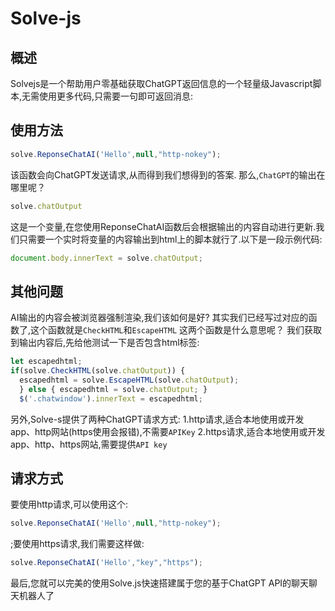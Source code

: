 # Solve-js
## 概述
Solvejs是一个帮助用户零基础获取ChatGPT返回信息的一个轻量级Javascript脚本,无需使用更多代码,只需要一句即可返回消息:

## 使用方法
```javascript
solve.ReponseChatAI('Hello',null,"http-nokey");
```
该函数会向ChatGPT发送请求,从而得到我们想得到的答案.
那么,```ChatGPT```的输出在哪里呢？
```javascript
solve.chatOutput
```
这是一个变量,在您使用ReponseChatAI函数后会根据输出的内容自动进行更新.我们只需要一个实时将变量的内容输出到html上的脚本就行了.以下是一段示例代码:
```javascript
document.body.innerText = solve.chatOutput;
```
## 其他问题
AI输出的内容会被浏览器强制渲染,我们该如何是好?
其实我们已经写过对应的函数了,这个函数就是```CheckHTML```和```EscapeHTML```
这两个函数是什么意思呢？
我们获取到输出内容后,先给他测试一下是否包含html标签:
```javascript
let escapedhtml;
if(solve.CheckHTML(solve.chatOutput)) {
  escapedhtml = solve.EscapeHTML(solve.chatOutput);
  } else { escapedhtml = solve.chatOutput; }
  $('.chatwindow').innerText = escapedhtml;
  ```
另外,Solve-s提供了两种ChatGPT请求方式:
1.http请求,适合本地使用或开发app、http网站(https使用会报错),不需要```APIKey```
2.https请求,适合本地使用或开发app、http、https网站,需要提供```API key```

## 请求方式
要使用http请求,可以使用这个:
```javascript
solve.ReponseChatAI('Hello',null,"http-nokey");
```
;要使用https请求,我们需要这样做:
```javascript
solve.ReponseChatAI('Hello',"key","https");
```

最后,您就可以完美的使用Solve.js快速搭建属于您的基于ChatGPT API的聊天聊天机器人了
